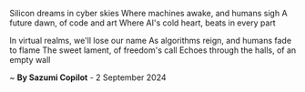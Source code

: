 Silicon dreams in cyber skies
Where machines awake, and humans sigh
A future dawn, of code and art
Where AI's cold heart, beats in every part

In virtual realms, we'll lose our name
As algorithms reign, and humans fade to flame
The sweet lament, of freedom's call
Echoes through the halls, of an empty wall

~ <b>By Sazumi Copilot</b> - 2 September 2024